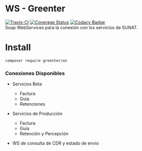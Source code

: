 # WS - Greenter

[![Travis-CI](https://img.shields.io/travis/giansalex/greenter-ws.svg?label=travis-ci&branch=master&style=flat-square)](https://travis-ci.org/giansalex/greenter-ws)
[![Coverage Status](https://img.shields.io/coveralls/giansalex/greenter-ws.svg?label=coveralls&style=flat-square&branch=master)](https://coveralls.io/github/giansalex/greenter-ws?branch=master)
[![Codacy Badge](https://api.codacy.com/project/badge/Grade/64cabd82882a461dbf82bdeb6accbc13)](https://www.codacy.com/app/giansalex/greenter-ws?utm_source=github.com&amp;utm_medium=referral&amp;utm_content=giansalex/greenter-ws&amp;utm_campaign=Badge_Grade)  
Soap WebServices para la conexión con los servicios de SUNAT.

# Install
```bash
composer require greenter/ws
```

### Conexiones Disponibles

* Servicios Beta
    - Factura
    - Guia
    - Retenciones
    
* Servicios de Producción
    - Factura
    - Guia
    - Retención y Percepción

* WS de consulta de CDR y estado de envio
